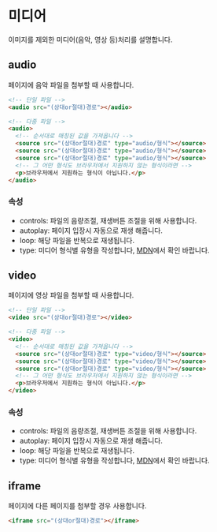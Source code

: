 # 미디어

이미지를 제외한 미디어(음악, 영상 등)처리를 설명합니다.

## audio

페이지에 음악 파일을 첨부할 때 사용합니다.

```html
<!-- 단일 파일 -->
<audio src="(상대or절대)경로"></audio>

<!-- 다중 파일 -->
<audio>
  <!-- 순서대로 매칭된 값을 가져옵니다 -->
  <source src="(상대or절대)경로" type="audio/형식"></source>
  <source src="(상대or절대)경로" type="audio/형식"></source>
  <source src="(상대or절대)경로" type="audio/형식"></source>
  <!-- 그 어떤 형식도 브라우저에서 지원하지 않는 형식이라면 -->
  <p>브라우저에서 지원하는 형식이 아닙니다.</p>
</audio>
```

### 속성

- controls: 파일의 음량조절, 재생버튼 조절을 위해 사용합니다.
- autoplay: 페이지 입장시 자동으로 재생 해줍니다.
- loop: 해당 파일을 반복으로 재생됩니다.
- type: 미디어 형식별 유형을 작성합니다, [MDN](https://developer.mozilla.org/en-US/docs/Web/Media/Formats/codecs_parameter)에서 확인 바랍니다.

## video

페이지에 영상 파일을 첨부할 때 사용합니다.

```html
<!-- 단일 파일 -->
<video src="(상대or절대)경로"></video>

<!-- 다중 파일 -->
<video>
  <!-- 순서대로 매칭된 값을 가져옵니다 -->
  <source src="(상대or절대)경로" type="video/형식"></source>
  <source src="(상대or절대)경로" type="video/형식"></source>
  <source src="(상대or절대)경로" type="video/형식"></source>
  <!-- 그 어떤 형식도 브라우저에서 지원하지 않는 형식이라면 -->
  <p>브라우저에서 지원하는 형식이 아닙니다.</p>
</video>
```

### 속성

- controls: 파일의 음량조절, 재생버튼 조절을 위해 사용합니다.
- autoplay: 페이지 입장시 자동으로 재생 해줍니다.
- loop: 해당 파일을 반복으로 재생됩니다.
- type: 미디어 형식별 유형을 작성합니다, [MDN](https://developer.mozilla.org/en-US/docs/Web/Media/Formats/codecs_parameter)에서 확인 바랍니다.

## iframe

페이지에 다른 페이지를 첨부할 경우 사용합니다.

```html
<iframe src="(상대or절대)경로"></iframe>
```
